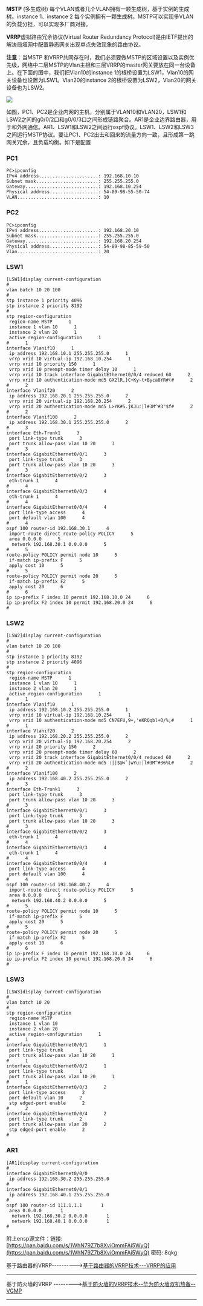 **MSTP** (多生成树) 每个VLAN或者几个VLAN拥有一颗生成树，基于实例的生成树。instance 1、instance 2 每个实例拥有一颗生成树。MSTP可以实现多VLAN 的负载分担，可以实现多厂商对接。

**VRRP**虚拟路由冗余协议(Virtual Router Redundancy Protocol)是由IETF提出的解决局域网中配置静态网关出现单点失效现象的路由协议。

**注意**：当MSTP 和VRRP共同存在时，我们必须要做MSTP的区域设置以及实例优先级，网络中二层MSTP的Vlan主根和三层VRRP的master网关要放在同一台设备上。在下面的图中，我们把Vlan10的instance 1的根桥设置为LSW1，Vlan10的网关设备也设置为LSW1。Vlan20的instance 2的根桥设置为LSW2，Vlan20的网关设备也为LSW2。

![](https://img-blog.csdn.net/20180818103429329?watermark/2/text/aHR0cHM6Ly9ibG9nLmNzZG4ubmV0L3FxXzM2MTE5MTky/font/5a6L5L2T/fontsize/400/fill/I0JBQkFCMA==/dissolve/70)

如图，PC1、PC2是企业内网的主机，分别属于VLAN10和VLAN20，LSW1和LSW2之间的g0/0/2口和g0/0/3口之间形成链路聚合。AR1是企业边界路由器，用于和外网通信。AR1、LSW1和LSW2之间运行ospf协议。LSW1、LSW2和LSW3之间运行MSTP协议。要让PC1、PC2出去和回来的流量方向一致，且形成第一跳网关冗余，且负载均衡。如下是配置

### PC1

```
PC>ipconfig       
IPv4 address......................: 192.168.10.10      
Subnet mask.......................: 255.255.255.0      
Gateway...........................: 192.168.10.254      
Physical address..................: 54-89-98-55-50-74      
VLAN..............................: 10
```


### PC2

```
PC>ipconfig       
IPv4 address......................: 192.168.20.10      
Subnet mask.......................: 255.255.255.0      
Gateway...........................: 192.168.20.254      
Physical address..................: 54-89-98-85-59-50      
Vlan..............................: 20
```


### LSW1

```
[LSW1]display current-configuration       
#      
vlan batch 10 20 100      
#      
stp instance 1 priority 4096      
stp instance 2 priority 8192      
#      
stp region-configuration      
 region-name MSTP      1
 instance 1 vlan 10      1
 instance 2 vlan 20      1
 active region-configuration      1
#      1
interface Vlanif10      1
 ip address 192.168.10.1 255.255.255.0      1
 vrrp vrid 10 virtual-ip 192.168.10.254      1
 vrrp vrid 10 priority 150      1
 vrrp vrid 10 preempt-mode timer delay 10      1
 vrrp vrid 10 track interface GigabitEthernet0/0/4 reduced 60      2
 vrrp vrid 10 authentication-mode md5 GX2lR,}C+Ky~t+Byca8YR#(#      2
#      2
interface Vlanif20      2
 ip address 192.168.20.1 255.255.255.0      2
 vrrp vrid 20 virtual-ip 192.168.20.254      2
 vrrp vrid 20 authentication-mode md5 L>YK#S.jKJu:|l#3M^#3"$f#      2
#      2
interface Vlanif100      2
 ip address 192.168.30.1 255.255.255.0      2
#      3
interface Eth-Trunk1      3
 port link-type trunk      3
 port trunk allow-pass vlan 10 20      3
#      3
interface GigabitEthernet0/0/1      3
 port link-type trunk      3
 port trunk allow-pass vlan 10 20      3
#      3
interface GigabitEthernet0/0/2      3
 eth-trunk 1      4
#      4
interface GigabitEthernet0/0/3      4
 eth-trunk 1      4
#      4
interface GigabitEthernet0/0/4      4
 port link-type access      4
 port default vlan 100      4
#      4
ospf 100 router-id 192.168.30.1      4
 import-route direct route-policy POLICY      5
 area 0.0.0.0      5
  network 192.168.30.1 0.0.0.0      5
#      5
route-policy POLICY permit node 10      5
 if-match ip-prefix F      5
 apply cost 10      5
#      5
route-policy POLICY permit node 20      5
 if-match ip-prefix F2      5
 apply cost 20      6
#      6
ip ip-prefix F index 10 permit 192.168.10.0 24      6
ip ip-prefix F2 index 10 permit 192.168.20.0 24      6
#
```


### LSW2

```
[LSW2]display current-configuration       
#      
vlan batch 10 20 100      
#      
stp instance 1 priority 8192      
stp instance 2 priority 4096      
#      
stp region-configuration      
 region-name MSTP      1
 instance 1 vlan 10      1
 instance 2 vlan 20      1
 active region-configuration      1
#      1
interface Vlanif10      1
 ip address 192.168.10.2 255.255.255.0      1
 vrrp vrid 10 virtual-ip 192.168.10.254      1
 vrrp vrid 10 authentication-mode md5 CN7EFU,9+,'eKRQqbl+O/%;#      1
#      1
interface Vlanif20      2
 ip address 192.168.20.2 255.255.255.0      2
 vrrp vrid 20 virtual-ip 192.168.20.254      2
 vrrp vrid 20 priority 150      2
 vrrp vrid 20 preempt-mode timer delay 60      2
 vrrp vrid 20 track interface GigabitEthernet0/0/4 reduced 60      2
 vrrp vrid 20 authentication-mode md5 :||$@<`|wYu:|l#3M^#36%L#      2
#      2
interface Vlanif100      2
 ip address 192.168.40.2 255.255.255.0      2
#      3
interface Eth-Trunk1      3
 port link-type trunk      3
 port trunk allow-pass vlan 10 20      3
#      3
interface GigabitEthernet0/0/1      3
 port link-type trunk      3
 port trunk allow-pass vlan 10 20      3
#      3
interface GigabitEthernet0/0/2      3
 eth-trunk 1      4
#      4
interface GigabitEthernet0/0/3      4
 eth-trunk 1      4
#      4
interface GigabitEthernet0/0/4      4
 port link-type access      4
 port default vlan 100      4
#      4
ospf 100 router-id 192.168.40.2      4
 import-route direct route-policy POLICY      5
 area 0.0.0.0      5
  network 192.168.40.2 0.0.0.0      5
#      5
route-policy POLICY permit node 10      5
 if-match ip-prefix F      5
 apply cost 20      5
#      5
route-policy POLICY permit node 20      5
 if-match ip-prefix F2      5
 apply cost 10      6
#      6
ip ip-prefix F index 10 permit 192.168.10.0 24      6
ip ip-prefix F2 index 10 permit 192.168.20.0 24      6
#
```


### LSW3

```
[LSW3]display current-configuration       
#      
vlan batch 10 20      
#      
stp region-configuration      
 region-name MSTP      
 instance 1 vlan 10      
 instance 2 vlan 20      
 active region-configuration      1
#      1
interface GigabitEthernet0/0/1      1
 port link-type trunk      1
 port trunk allow-pass vlan 10 20      1
#      1
interface GigabitEthernet0/0/2      1
 port link-type trunk      1
 port trunk allow-pass vlan 10 20      1
#      1
interface GigabitEthernet0/0/3      2
 port link-type access      2
 port default vlan 10      2
 stp edged-port enable      2
#      2
interface GigabitEthernet0/0/4      2
 port link-type trunk      2
 port trunk allow-pass vlan 20      2
 stp edged-port enable      2
#
```


### AR1

```
[AR1]display current-configuration      
#      
interface GigabitEthernet0/0/0      
 ip address 192.168.30.2 255.255.255.0       
#      
interface GigabitEthernet0/0/1      
 ip address 192.168.40.1 255.255.255.0       
#      
ospf 100 router-id 111.1.1.1       1
 area 0.0.0.0       1
  network 192.168.30.2 0.0.0.0       1
  network 192.168.40.1 0.0.0.0       1
#
```


附上ensp源文件：链接: [https://pan.baidu.com/s/1WhN79Z7b8XviOmmFAi5WyQ](https://pan.baidu.com/s/1WhN79Z7b8XviOmmFAi5WyQ) 密码: 8qkg

基于路由器的VRRP---------->[基于路由器的VRRP技术---VRRP的应用](https://blog.csdn.net/qq_36119192/article/details/81569790)
---------------------------------------------------------------------------------------------------------

基于防火墙的VRRP --------->[基于防火墙的VRRP技术--华为防火墙双机热备--VGMP](https://blog.csdn.net/qq_36119192/article/details/81776153)
----------------------------------------------------------------------------------------------------------------
